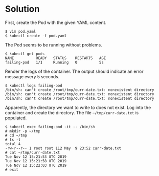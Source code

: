 # Solution

First, create the Pod with the given YAML content.

```shell
$ vim pod.yaml
$ kubectl create -f pod.yaml
```

The Pod seems to be running without problems.

```shell
$ kubectl get pods
NAME          READY   STATUS    RESTARTS   AGE
failing-pod   1/1     Running   0          5s
```

Render the logs of the container. The output should indicate an error message every 5 seconds.

```shell
$ kubectl logs failing-pod
/bin/sh: can't create /root/tmp/curr-date.txt: nonexistent directory
/bin/sh: can't create /root/tmp/curr-date.txt: nonexistent directory
/bin/sh: can't create /root/tmp/curr-date.txt: nonexistent directory
```

Apparently, the directory we want to write to does not exist. Log into the container and create the directory. The file `~/tmp/curr-date.txt` is populated.

```shell
$ kubectl exec failing-pod -it -- /bin/sh
# mkdir -p ~/tmp
# cd ~/tmp
# ls -l
total 4
-rw-r--r-- 1 root root 112 May  9 23:52 curr-date.txt
# cat ~/tmp/curr-date.txt
Tue Nov 12 15:21:53 UTC 2019
Tue Nov 12 15:21:58 UTC 2019
Tue Nov 12 15:22:03 UTC 2019
# exit
```